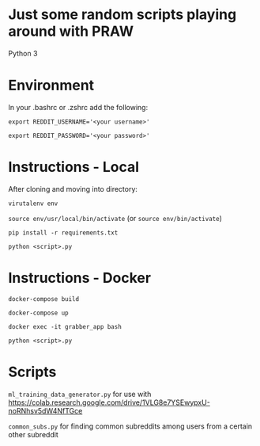 # Just some random scripts playing around with PRAW
Python 3

# Environment
In your .bashrc or .zshrc add the following:

`export REDDIT_USERNAME='<your username>'`

`export REDDIT_PASSWORD='<your password>'`


# Instructions - Local
After cloning and moving into directory:

`virutalenv env`

`source env/usr/local/bin/activate` (or `source env/bin/activate`)

`pip install -r requirements.txt`

`python <script>.py`


# Instructions - Docker
`docker-compose build`

`docker-compose up`

`docker exec -it grabber_app bash`

`python <script>.py`


# Scripts

`ml_training_data_generator.py` for use with https://colab.research.google.com/drive/1VLG8e7YSEwypxU-noRNhsv5dW4NfTGce

`common_subs.py` for finding common subreddits among users from a certain other subreddit

